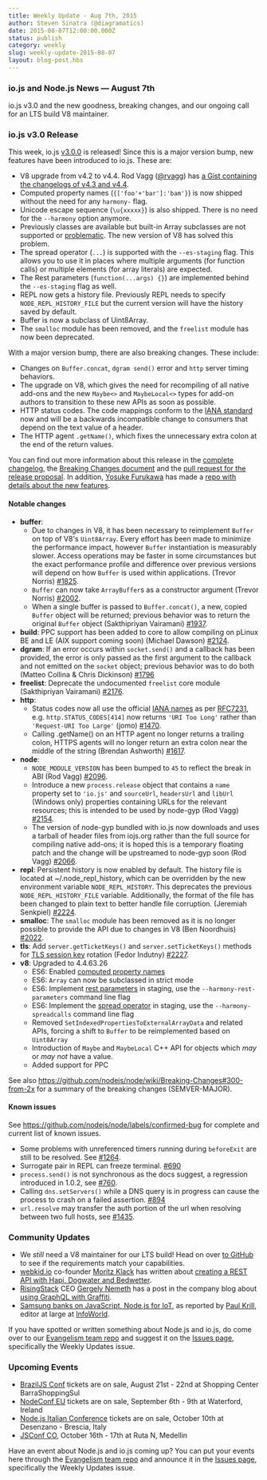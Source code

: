 ```yaml
---
title: Weekly Update - Aug 7th, 2015
author: Steven Sinatra (@diagramatics)
date: 2015-08-07T12:00:00.000Z
status: publish
category: weekly
slug: weekly-update-2015-08-07
layout: blog-post.hbs
---
```


### io.js and Node.js News — August 7th
io.js v3.0 and the new goodness, breaking changes, and our ongoing call for an LTS build V8 maintainer.

### io.js v3.0 Release

This week, io.js [v3.0.0](https://iojs.org/dist/v3.0.0/) is released! Since this is a major version bump, new features have been introduced to io.js. These are:

* V8 upgrade from v4.2 to v4.4. Rod Vagg ([@rvagg](http://twitter.com/rvagg)) has [a Gist containing the changelogs of v4.3 and v4.4](https://gist.github.com/rvagg/1f115074cb3c890985bf).
* Computed property names (`{['foo'+'bar']:'bam'}`) is now shipped without the need for any `harmony-` flag.
* Unicode escape sequence (`\u{xxxxx}`) is also shipped. There is no need for the `--harmony` option anymore.
* Previously classes are available but built-in Array subclasses are not supported or [problematic](https://code.google.com/p/v8/issues/detail?can=2&q=3930&colspec=ID%20Type%20Status%20Priority%20Owner%20Summary%20HW%20OS%20Area%20Stars&id=3930). The new version of V8 has solved this problem.
* The spread operator (`...`) is supported with the `--es-staging` flag. This allows you to use it in places where multiple arguments (for function calls) or multiple elements (for array literals) are expected.
* The Rest parameters (`function(...args) {}`) are implemented behind the `--es-staging` flag as well.
* REPL now gets a history file. Previously REPL needs to specify `NODE_REPL_HISTORY_FILE` but the current version will have the history saved by default.
* Buffer is now a subclass of Uint8Array.
* The `smalloc` module has been removed, and the `freelist` module has now been deprecated.

With a major version bump, there are also breaking changes. These include:

* Changes on `Buffer.concat`, `dgram send()` error and `http` server timing behaviors.
* The upgrade on V8, which gives the need for recompiling of all native add-ons and the new `Maybe<>` and `MaybeLocal<>` types for add-on authors to transition to these new APIs as soon as possible.
* HTTP status codes. The code mappings conform to the [IANA standard](http://www.iana.org/assignments/http-status-codes/http-status-codes.xhtml) now and will be a backwards incompatible change to consumers that depend on the text value of a header.
* The HTTP agent `.getName()`, which fixes the unnecessary extra colon at the end of the return values.

You can find out more information about this release in the [complete changelog](https://github.com/nodejs/node/blob/main/CHANGELOG.md), the [Breaking Changes document](https://github.com/nodejs/node/wiki/Breaking-Changes#300-from-2x) and the [pull request for the release proposal](https://github.com/nodejs/node/pull/2299). In addition, [Yosuke Furukawa](https://twitter.com/yosuke_furukawa) has made a [repo with details about the new features](https://github.com/yosuke-furukawa/iojs-new-features).

#### Notable changes

* **buffer**:
  * Due to changes in V8, it has been necessary to reimplement `Buffer` on top of V8's `Uint8Array`. Every effort has been made to minimize the performance impact, however `Buffer` instantiation is measurably slower. Access operations may be faster in some circumstances but the exact performance profile and difference over previous versions will depend on how `Buffer` is used within applications. (Trevor Norris) [#1825](https://github.com/nodejs/node/pull/1825).
  * `Buffer` can now take `ArrayBuffer`s as a constructor argument (Trevor Norris) [#2002](https://github.com/nodejs/node/pull/2002).
  * When a single buffer is passed to `Buffer.concat()`, a new, copied `Buffer` object will be returned; previous behavior was to return the original `Buffer` object (Sakthipriyan Vairamani) [#1937](https://github.com/nodejs/node/pull/1937).
* **build**: PPC support has been added to core to allow compiling on pLinux BE and LE (AIX support coming soon) (Michael Dawson) [#2124](https://github.com/nodejs/node/pull/2124).
* **dgram**: If an error occurs within `socket.send()` and a callback has been provided, the error is only passed as the first argument to the callback and not emitted on the `socket` object; previous behavior was to do both (Matteo Collina & Chris Dickinson) [#1796](https://github.com/nodejs/node/pull/1796)
* **freelist**: Deprecate the undocumented `freelist` core module (Sakthipriyan Vairamani) [#2176](https://github.com/nodejs/node/pull/2176).
* **http**:
  * Status codes now all use the official [IANA names](http://www.iana.org/assignments/http-status-codes) as per [RFC7231](https://tools.ietf.org/html/rfc7231), e.g. `http.STATUS_CODES[414]` now returns `'URI Too Long'` rather than `'Request-URI Too Large'` (jomo) [#1470](https://github.com/nodejs/node/pull/1470).
  * Calling .getName() on an HTTP agent no longer returns a trailing colon, HTTPS agents will no longer return an extra colon near the middle of the string (Brendan Ashworth) [#1617](https://github.com/nodejs/node/pull/1617).
* **node**:
  * `NODE_MODULE_VERSION` has been bumped to `45` to reflect the break in ABI (Rod Vagg) [#2096](https://github.com/nodejs/node/pull/2096).
  * Introduce a new `process.release` object that contains a `name` property set to `'io.js'` and `sourceUrl`, `headersUrl` and `libUrl` (Windows only) properties containing URLs for the relevant resources; this is intended to be used by node-gyp (Rod Vagg) [#2154](https://github.com/nodejs/node/pull/2154).
  * The version of node-gyp bundled with io.js now downloads and uses a tarball of header files from iojs.org rather than the full source for compiling native add-ons; it is hoped this is a temporary floating patch and the change will be upstreamed to node-gyp soon (Rod Vagg) [#2066](https://github.com/nodejs/node/pull/2066).
* **repl**: Persistent history is now enabled by default. The history file is located at ~/.node_repl_history, which can be overridden by the new environment variable `NODE_REPL_HISTORY`. This deprecates the previous `NODE_REPL_HISTORY_FILE` variable. Additionally, the format of the file has been changed to plain text to better handle file corruption. (Jeremiah Senkpiel) [#2224](https://github.com/nodejs/node/pull/2224).
* **smalloc**: The `smalloc` module has been removed as it is no longer possible to provide the API due to changes in V8 (Ben Noordhuis) [#2022](https://github.com/nodejs/node/pull/2022).
* **tls**: Add `server.getTicketKeys()` and `server.setTicketKeys()` methods for [TLS session key](https://www.ietf.org/rfc/rfc5077.txt) rotation (Fedor Indutny) [#2227](https://github.com/nodejs/node/pull/2227).
* **v8**: Upgraded to 4.4.63.26
  * ES6: Enabled [computed property names](https://developer.mozilla.org/en-US/docs/Web/JavaScript/Reference/Operators/Object_initializer#Computed_property_names)
  * ES6: `Array` can now be subclassed in strict mode
  * ES6: Implement [rest parameters](https://developer.mozilla.org/en/docs/Web/JavaScript/Reference/Functions/rest_parameters) in staging, use the `--harmony-rest-parameters` command line flag
  * ES6: Implement the [spread operator](https://developer.mozilla.org/en-US/docs/Web/JavaScript/Reference/Operators/Spread_operator) in staging, use the `--harmony-spreadcalls` command line flag
  * Removed `SetIndexedPropertiesToExternalArrayData` and related APIs, forcing a shift to `Buffer` to be reimplemented based on `Uint8Array`
  * Introduction of `Maybe` and `MaybeLocal` C++ API for objects which _may_ or _may not_ have a value.
  * Added support for PPC

See also https://github.com/nodejs/node/wiki/Breaking-Changes#300-from-2x for a summary of the breaking changes (SEMVER-MAJOR).

#### Known issues

See https://github.com/nodejs/node/labels/confirmed-bug for complete and current list of known issues.

* Some problems with unreferenced timers running during `beforeExit` are still to be resolved. See [#1264](https://github.com/nodejs/node/issues/1264).
* Surrogate pair in REPL can freeze terminal. [#690](https://github.com/nodejs/node/issues/690)
* `process.send()` is not synchronous as the docs suggest, a regression introduced in 1.0.2, see [#760](https://github.com/nodejs/node/issues/760).
* Calling `dns.setServers()` while a DNS query is in progress can cause the process to crash on a failed assertion. [#894](https://github.com/nodejs/node/issues/894)
* `url.resolve` may transfer the auth portion of the url when resolving between two full hosts, see [#1435](https://github.com/nodejs/node/issues/1435).

### Community Updates

* We *still* need a V8 maintainer for our LTS build! Head on over [to GitHub](https://github.com/nodejs/LTS/issues/28) to see if the requirements match your capabilities.
* [webkid.io](http://webkid.io) co-founder [Moritz Klack](http://twitter.com/moklick) has written about [creating a REST API with Hapi, Dogwater and Bedwetter](http://blog.webkid.io/how-to-create-a-rest-api-with-hapi/).
* [RisingStack](http://risingstack.com) CEO [Gergely Nemeth](http://twitter.com/nthgergo) has a post in the company blog about [using GraphQL with Graffiti](https://blog.risingstack.com/start-using-graphql-with-graffiti/).
* [Samsung banks on JavaScript, Node.js for IoT](http://www.infoworld.com/article/2953719/javascript/samsung-banks-on-javascript-node-js-for-iot.html), as reported by [Paul Krill](https://twitter.com/pjkrill), editor at large at [InfoWorld](http://www.infoworld.com/).

If you have spotted or written something about Node.js and io.js, do come over to our [Evangelism team repo](https://github.com/nodejs/evangelism) and suggest it on the [Issues page](https://github.com/nodejs/evangelism/issues), specifically the Weekly Updates issue.

### Upcoming Events

* [BrazilJS Conf](http://braziljs.com.br/) tickets are on sale, August 21st - 22nd at Shopping Center BarraShoppingSul
* [NodeConf EU](http://nodeconf.eu/) tickets are on sale, September 6th - 9th at Waterford, Ireland
* [Node.js Italian Conference](http://nodejsconf.it/) tickets are on sale, October 10th at Desenzano - Brescia, Italy
* [JSConf CO](http://www.jsconf.co/), October 16th - 17th at Ruta N, Medellin

Have an event about Node.js and io.js coming up? You can put your events here through the [Evangelism team repo](https://github.com/nodejs/evangelism) and announce it in the [Issues page](https://github.com/nodejs/evangelism/issues), specifically the Weekly Updates issue.

